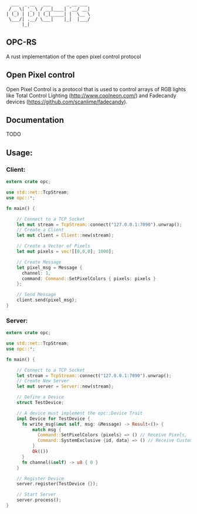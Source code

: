 ```
  ___  _ __   ___      _ __ ___
 / _ \| '_ \ / __|____| '__/ __|
| (_) | |_) | (_|_____| |  \__ \
 \___/| .__/ \___|    |_|  |___/
      |_|
```
## OPC-RS
A rust implementation of the open pixel control protocol

## Open Pixel control
Open Pixel Control is a protocol that is used to control arrays of RGB lights like Total Control Lighting (http://www.coolneon.com/) and Fadecandy devices (https://github.com/scanlime/fadecandy).

## Documentation

TODO

## Usage:

### Client:

```rust
extern crate opc;

use std::net::TcpStream;
use opc::*;

fn main() {

    // Connect to a TCP Socket
    let mut stream = TcpStream::connect("127.0.0.1:7890").unwrap();
    // Create a Client
    let mut client = Client::new(stream);

    // Create a Vector of Pixels
    let mut pixels = vec![[0,0,0]; 1000];

    // Create Message
    let pixel_msg = Message {
      channel: 1,
      command: Command::SetPixelColors { pixels: pixels }
    };

    // Send Message
    client.send(pixel_msg);
}

```

### Server:

```rust
extern crate opc;

use std::net::TcpStream;
use opc::*;

fn main() {

    // Connect to a TCP Socket
    let stream = TcpStream::connect("127.0.0.1:7890").unwrap();
    // Create New Server
    let mut server = Server::new(stream);

    // Define a Device
    struct TestDevice;

    // A device must implement the opc::Device Trait
    impl Device for TestDevice {
      fn write_msg(&mut self, msg: &Message) -> Result<()> {
          match msg {
            Command::SetPixelColors {pixels} => () // Receive Pixels,
            Command::SystemExclusive {id, data} => () // Receive Custom Data
          }
          Ok(())
      }
      fn channel(&self) -> u8 { 0 }
    }

    // Register Device
    server.register(TestDevice {});

    // Start Server
    server.process();
}

```
